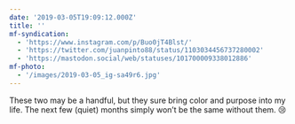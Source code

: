```yaml
---
date: '2019-03-05T19:09:12.000Z'
title: ''
mf-syndication:
  - 'https://www.instagram.com/p/Buo0jT4Blst/'
  - 'https://twitter.com/juanpinto88/status/1103034456737280002'
  - 'https://mastodon.social/web/statuses/101700009338012886'
mf-photo:
  - '/images/2019-03-05_ig-sa49r6.jpg'
---
```

These two may be a handful, but they sure bring color and purpose into my life. The next few (quiet) months simply won’t be the same without them. 😢
